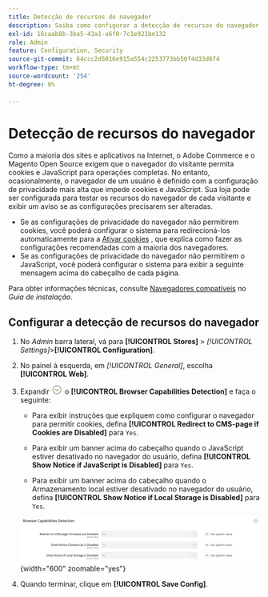 ```yaml
---
title: Detecção de recursos do navegador
description: Saiba como configurar a detecção de recursos do navegador e exibir um aviso se as configurações do navegador do cliente precisarem ser alteradas.
exl-id: 16caab8b-3ba5-43a1-a6f0-7c1e921be132
role: Admin
feature: Configuration, Security
source-git-commit: 64ccc2d5016e915a554c2253773bb50f4d33d6f4
workflow-type: tm+mt
source-wordcount: '254'
ht-degree: 0%

---
```


# Detecção de recursos do navegador

Como a maioria dos sites e aplicativos na Internet, o Adobe Commerce e o Magento Open Source exigem que o navegador do visitante permita cookies e JavaScript para operações completas. No entanto, ocasionalmente, o navegador de um usuário é definido com a configuração de privacidade mais alta que impede cookies e JavaScript. Sua loja pode ser configurada para testar os recursos do navegador de cada visitante e exibir um aviso se as configurações precisarem ser alteradas.

- Se as configurações de privacidade do navegador não permitirem cookies, você poderá configurar o sistema para redirecioná-los automaticamente para a [Ativar cookies](../content-design/pages.md#enable-cookies) , que explica como fazer as configurações recomendadas com a maioria dos navegadores.
- Se as configurações de privacidade do navegador não permitirem o JavaScript, você poderá configurar o sistema para exibir a seguinte mensagem acima do cabeçalho de cada página.

Para obter informações técnicas, consulte [Navegadores compatíveis](https://experienceleague.adobe.com/docs/commerce-operations/installation-guide/system-requirements.html#supported-browsers) no _Guia de instalação_.

## Configurar a detecção de recursos do navegador

1. No _Admin_ barra lateral, vá para **[!UICONTROL Stores]** > _[!UICONTROL Settings]_>**[!UICONTROL Configuration]**.

1. No painel à esquerda, em _[!UICONTROL General]_, escolha **[!UICONTROL Web]**.

1. Expandir ![Seletor de expansão](../assets/icon-display-expand.png) o **[!UICONTROL Browser Capabilities Detection]** e faça o seguinte:

   - Para exibir instruções que expliquem como configurar o navegador para permitir cookies, defina **[!UICONTROL Redirect to CMS-page if Cookies are Disabled]** para `Yes`.

   - Para exibir um banner acima do cabeçalho quando o JavaScript estiver desativado no navegador do usuário, defina **[!UICONTROL Show Notice if JavaScript is Disabled]** para `Yes`.

   - Para exibir um banner acima do cabeçalho quando o Armazenamento local estiver desativado no navegador do usuário, defina **[!UICONTROL Show Notice if Local Storage is Disabled]** para `Yes`.

   ![Configuração geral - Detecção de recursos do navegador da Web](../configuration-reference/general/assets/web-browser-capabilities-detection.png){width="600" zoomable="yes"}

1. Quando terminar, clique em **[!UICONTROL Save Config]**.
